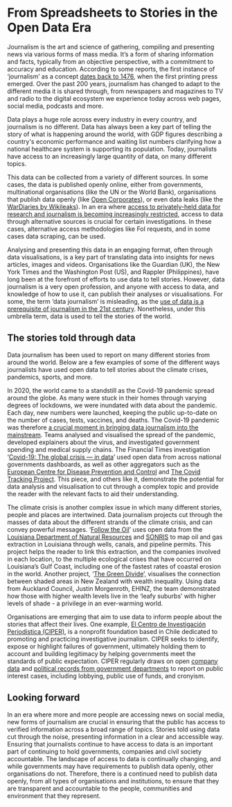 # From Spreadsheets to Stories in the Open Data Era

Journalism is the art and science of gathering, compiling and presenting news via various forms of mass media. It’s a form of sharing information and facts, typically from an objective perspective, with a commitment to accuracy and education. According to some reports, the first instance of ‘journalism’ as a concept [dates back to 1476](https://ccea.org.uk/downloads/docs/Support/Fact%20File%3A%20AS/2019/History%20of%20Print%20Journalism%20in%20the%20UK%20and%20Ireland%20-%20AS%20Fact%20File.pdf), when the first printing press emerged. Over the past 200 years, journalism has changed to adapt to the different media it is shared through, from newspapers and magazines to TV and radio to the digital ecosystem we experience today across web pages, social media, podcasts and more. 

Data plays a huge role across every industry in every country, and journalism is no different. Data has always been a key part of telling the story of what is happening around the world, with GDP figures describing a country's economic performance and waiting list numbers clarifying how a national healthcare system is supporting its population. Today, journalists have access to an increasingly large quantity of data, on many different topics.

This data can be collected from a variety of different sources. In some cases, the data is published openly online, either from governments, multinational organisations (like the UN or the World Bank), organisations that publish data openly (like [Open Corporates](https://opencorporates.com/)), or even data leaks (like the [WarDiaries by Wikileaks](https://wardiary.wikileaks.org/)). In an era where [access to privately-held data for research and journalism is becoming increasingly restricted](https://medium.com/odi-research/we-must-fix-researcher-access-to-data-held-by-platforms-9084de211854), access to data through alternative sources is crucial for certain investigations. In these cases, alternative access methodologies like FoI requests, and in some cases data scraping, can be used.

Analysing and presenting this data in an engaging format, often through data visualisations, is a key part of translating data into insights for news articles, images and videos. Organisations like the Guardian (UK), the New York Times and the Washington Post (US), and Rappler (Philippines), have long been at the forefront of efforts to use data to tell stories. However, data journalism is a very open profession, and anyone with access to data, and knowledge of how to use it, can publish their analyses or visualisations. For some, the term ‘data journalism’ is misleading, as the [use of data is a prerequisite of journalism in the 21st century](https://www.thebureauinvestigates.com/explainers/what-is-data-journalism/). Nonetheless, under this umbrella term, data is used to tell the stories of the world. 

## The stories told through data  
Data journalism has been used to report on many different stories from around the world. Below are a few examples of some of the different ways journalists have used open data to tell stories about the climate crises, pandemics, sports, and more.

In 2020, the world came to a standstill as the Covid-19 pandemic spread around the globe. As many were stuck in their homes through varying degrees of lockdowns, we were inundated with data about the pandemic. Each day, new numbers were launched, keeping the public up-to-date on the number of cases, tests, vaccines, and deaths. The Covid-19 pandemic was therefore [a crucial moment in bringing data journalism into the mainstream](https://www.thelancet.com/journals/landig/article/PIIS2589-7500\(21\)00178-3/fulltext). Teams analysed and visualised the spread of the pandemic, developed explainers about the virus, and investigated government spending and medical supply chains. The Financial Times investigation ‘[Covid-19: The global crisis — in data](https://ig.ft.com/coronavirus-global-data/)’ used open data from across national governments dashboards, as well as other aggregators such as the [European Centre for Disease Prevention and Control](https://www.ecdc.europa.eu/en/publications-data/download-todays-data-geographic-distribution-covid-19-cases-worldwide) and [The Covid Tracking Project](https://covidtracking.com/). This piece, and others like it, demonstrate the potential for data analysis and visualisation to cut through a complex topic and provide the reader with the relevant facts to aid their understanding. 

The climate crisis is another complex issue in which many different stories, people and places are intertwined. Data journalism projects cut through the masses of data about the different strands of the climate crisis, and can convey powerful messages. ‘[Follow the Oil](https://www.followtheoil.org/follow-the-oil)’ uses open data from the [Louisiana Department of Natural Resources](https://sonlite.dnr.state.la.us/ords/apex/r/coast_man/office-of-coastal-management-permittrak-system/search-coastal-use-permit-database) and [SONRIS](http://sonris-www.dnr.state.la.us/gis/agsweb/IE/JSViewer/index.html?TemplateID=181) to map oil and gas extraction in Louisiana through wells, canals, and pipeline permits. This project helps the reader to link this extraction, and the companies involved in each location, to the multiple ecological crises that have occurred on Louisiana’s Gulf Coast, including one of the fastest rates of coastal erosion in the world. Another project, ‘[The Green Divide](https://interactives.stuff.co.nz/2022/03/urban-heat-island-tree-cover/)’, visualises the connection between shaded areas in New Zealand with wealth inequality. Using data from Auckland Council, Justin Morgenroth, EHINZ, the team demonstrated how those with higher wealth levels live in the ‘leafy suburbs’ with higher levels of shade \- a privilege in an ever-warming world. 

Organisations are emerging that aim to use data to inform people about the stories that affect their lives. One example, [El Centro de Investigación Periodística (CIPER)](https://www.ciperchile.cl/), is a nonprofit foundation based in Chile dedicated to promoting and practicing investigative journalism. CIPER seeks to identify, expose or highlight failures of government, ultimately holding them to account and building legitimacy by helping governments meet the standards of public expectation. CIPER regularly draws on open [company data](https://www.ciperchile.cl/2025/01/08/rendiciones-al-servel-sociedad-del-dueno-de-sin-filtros-facturo-291-millones-por-servicios-para-campanas-de-sus-panelistas-orrego-y-poduje/) and [political records from government departments](https://www.ciperchile.cl/2024/10/24/en-los-ultimos-cuatro-anos-258-alcaldes-y-829-concejales-viajaron-con-fondos-publicos-dentro-del-pais-y-al-exterior/) to report on public interest cases, including lobbying, public use of funds, and cronyism. 

## Looking forward   
In an era where more and more people are accessing news on social media, new forms of journalism are crucial in ensuring that the public has access to verified information across a broad range of topics. Stories told using data cut through the noise, presenting information in a clear and accessible way. Ensuring that journalists continue to have access to data is an important part of continuing to hold governments, companies and civil society accountable. The landscape of access to data is continually changing, and while governments may have requirements to publish data openly, other organisations do not. Therefore, there is a continued need to publish data openly, from all types of organisations and institutions, to ensure that they are transparent and accountable to the people, communities and environment that they represent.
